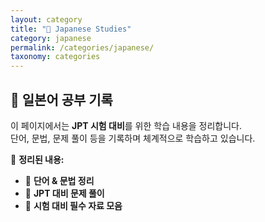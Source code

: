 ```yaml
---
layout: category
title: "📁 Japanese Studies"
category: japanese
permalink: /categories/japanese/
taxonomy: categories
---
```



## 📝 일본어 공부 기록  

이 페이지에서는 **JPT 시험 대비**를 위한 학습 내용을 정리합니다.  
단어, 문법, 문제 풀이 등을 기록하며 체계적으로 학습하고 있습니다.  

📌 **정리된 내용:**  
- 📖 **단어 & 문법 정리**  
- 📝 **JPT 대비 문제 풀이**  
- 📂 **시험 대비 필수 자료 모음**  

 
